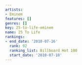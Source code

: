 ```yaml
---
artists:
- Eminem
features: []
genres: []
key: 25-to-life-eminem
name: 25 To Life
rankings:
- end_date: '2010-07-16'
  rank: 92
  ranking_list: Billboard Hot 100
  start_date: '2010-07-10'
---
```


